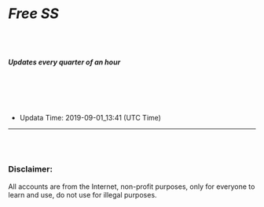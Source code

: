 
# *Free SS*
<br><br>
##### Updates every quarter of an hour
<br><br>
---
* Updata Time: 2019-09-01_13:41 (UTC Time)
---
<br><br>
### Disclaimer:
All accounts are from the Internet, non-profit purposes, only for everyone to learn and use, do not use for illegal purposes.
<br>
